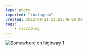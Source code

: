 ```yaml
---
type: photo
imported: "instagram"
created: 2012-09-21 21:11:46-08:00
tags:
    - microblog
---
```

![Somewhere oh highway 1](/media/images/photos/2012/09/d500e91267a17a036ac73d4933be128c.jpg)

